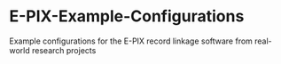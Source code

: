 # E-PIX-Example-Configurations
Example configurations for the E-PIX record linkage software from real-world research projects
